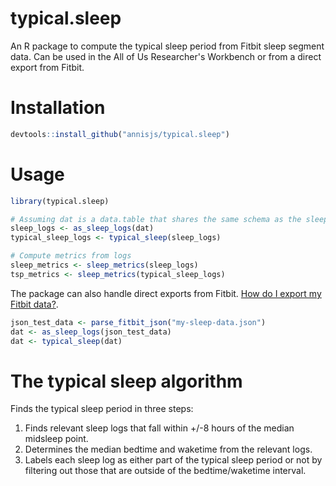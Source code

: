 # typical.sleep
An R package to compute the typical sleep period from Fitbit sleep segment data. 
Can be used in the All of Us Researcher's Workbench or from a direct export from Fitbit.

# Installation
```r
devtools::install_github("annisjs/typical.sleep")
```

# Usage
```r
library(typical.sleep)

# Assuming dat is a data.table that shares the same schema as the sleep_level table in AoU.
sleep_logs <- as_sleep_logs(dat)
typical_sleep_logs <- typical_sleep(sleep_logs)

# Compute metrics from logs
sleep_metrics <- sleep_metrics(sleep_logs)
tsp_metrics <- sleep_metrics(typical_sleep_logs)
```

The package can also handle direct exports from Fitbit. 
[How do I export my Fitbit data?](https://support.google.com/fitbit/answer/14236615?hl=en#zippy=%2Chow-do-i-export-my-fitbit-data).
```r
json_test_data <- parse_fitbit_json("my-sleep-data.json")
dat <- as_sleep_logs(json_test_data)
dat <- typical_sleep(dat)
```
# The typical sleep algorithm
Finds the typical sleep period in three steps: 
  1. Finds relevant sleep logs that fall within +/-8 hours of the median midsleep point. 
  2. Determines the median bedtime and waketime from the relevant logs.
  3. Labels each sleep log as either part of the typical sleep period or not by filtering out those
    that are outside of the bedtime/waketime interval.
